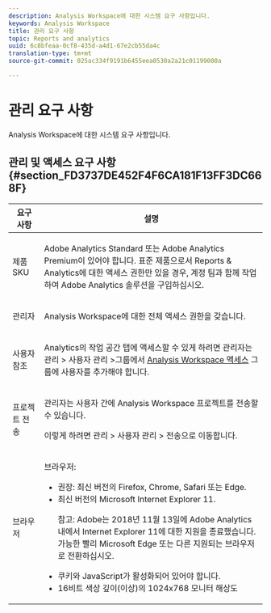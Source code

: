 ```yaml
---
description: Analysis Workspace에 대한 시스템 요구 사항입니다.
keywords: Analysis Workspace
title: 관리 요구 사항
topic: Reports and analytics
uuid: 6c8bfeaa-0cf8-435d-a4d1-67e2cb55da4c
translation-type: tm+mt
source-git-commit: 025ac334f9191b6455eea0530a2a21c01199000a

---
```



# 관리 요구 사항

Analysis Workspace에 대한 시스템 요구 사항입니다.

## 관리 및 액세스 요구 사항 {#section_FD3737DE452F4F6CA181F13FF3DC668F}

<table id="table_3065772701A64D4EB5F175100A60F284"> 
 <thead> 
  <tr> 
   <th colname="col1" class="entry"> 요구 사항 </th> 
   <th colname="col2" class="entry"> 설명 </th> 
  </tr>
 </thead>
 <tbody> 
  <tr> 
   <td colname="col1"> 제품 SKU </td> 
   <td colname="col2"> <p> <span class="keyword">Adobe Analytics Standard</span> 또는 <span class="keyword">Adobe Analytics</span> Premium이 있어야 합니다. 표준 제품으로서 Reports &amp; Analytics에 대한 액세스 권한만 있을 경우, 계정 팀과 함께 작업하여 <span class="keyword">Adobe Analytics</span> 솔루션을 구입하십시오. </p> </td> 
  </tr> 
  <tr> 
   <td colname="col1"> 관리자 </td> 
   <td colname="col2"> <p>Analysis Workspace에 대한 전체 액세스 권한을 갖습니다. </p> </td> 
  </tr> 
  <tr> 
   <td colname="col1"> 사용자 참조 </td> 
   <td colname="col2"> <p>Analytics의 작업 공간 탭에 액세스할 수 있게 하려면 관리자는 <span class="uicontrol">관리</span> &gt; <span class="uicontrol">사용자 관리</span> &gt;<span class="uicontrol">그룹</span>에서 <a href="https://marketing.adobe.com/resources/help/ko_KR/reference/groups.html"  >Analysis Workspace 액세스</a> 그룹에 사용자를 추가해야 합니다. </p> </td> 
  </tr> 
  <tr> 
   <td colname="col1"> 프로젝트 전송 </td> 
   <td colname="col2"> <p>관리자는 사용자 간에 <span class="wintitle">Analysis Workspace</span> 프로젝트를 전송할 수 있습니다. </p> <p>이렇게 하려면 <span class="uicontrol">관리</span> &gt; <span class="uicontrol">사용자 관리</span> &gt; <span class="uicontrol">전송</span>으로 이동합니다. </p> </td> 
  </tr> 
  <tr> 
   <td colname="col1"> 브라우저 </td> 
   <td colname="col2"> <p> 브라우저: </p> 
    <ul id="ul_B10D000F38DC44F68E2909B483E58FE0"> 
     <li id="li_5A905B0F5342443B96433FDBB1015CA9">권장: 최신 버전의 Firefox, Chrome, Safari 또는 Edge. </li> 
     <li id="li_75D6560CE77748B6B2A794B374E3C6F8"> 최신 버전의 Microsoft Internet Explorer 11. <p> 참고: Adobe는 2018년 11월 13일에 Adobe Analytics 내에서 Internet Explorer 11에 대한 지원을 종료했습니다. 가능한 빨리 Microsoft Edge 또는 다른 지원되는 브라우저로 전환하십시오.</p> </li> 
    </ul> 
    <ul id="ul_74DD135CDAEF40A28DCCE927212B4163"> 
     <li id="li_385DCC2B725E4FDBAE75F57E96889B2E"> 쿠키와 JavaScript가 활성화되어 있어야 합니다. </li> 
     <li id="li_AE8D64267EC74C5290CB5793FB0C04D1">16비트 색상 깊이(이상)의 1024x768 모니터 해상도 </li> 
    </ul> </td> 
  </tr> 
 </tbody> 
</table>

